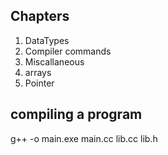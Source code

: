 ## Chapters

1) DataTypes
2) Compiler commands
3) Miscallaneous
4) arrays
5) Pointer




compiling a program
----------------------

g++ -o main.exe main.cc lib.cc lib.h
